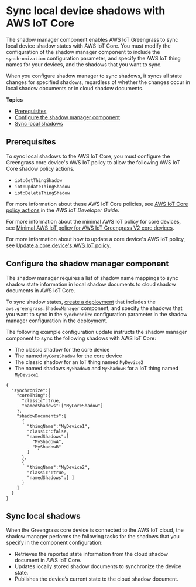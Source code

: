 # Sync local device shadows with AWS IoT Core<a name="sync-shadows-with-iot-core"></a>

The shadow manager component enables AWS IoT Greengrass to sync local device shadow states with AWS IoT Core\. You must modify the configuration of the shadow manager component to include the `synchronization` configuration parameter, and specify the AWS IoT thing names for your devices, and the shadows that you want to sync\. 

When you configure shadow manager to sync shadows, it syncs all state changes for specified shadows, regardless of whether the changes occur in local shadow documents or in cloud shadow documents\.

**Topics**
+ [Prerequisites](#shadow-sync-prereqs)
+ [Configure the shadow manager component](#configure-shadow-manager-for-sync)
+ [Sync local shadows](#sync-local-shadows)

## Prerequisites<a name="shadow-sync-prereqs"></a>

To sync local shadows to the AWS IoT Core, you must configure the Greengrass core device's AWS IoT policy to allow the following AWS IoT Core shadow policy actions\.
+ `iot:GetThingShadow`
+ `iot:UpdateThingShadow`
+ `iot:DeleteThingShadow`

For more information about these AWS IoT Core policies, see [AWS IoT Core policy actions](https://docs.aws.amazon.com/iot/latest/developerguide/iot-policy-actions.html) in the *AWS IoT Developer Guide*\.

For more information about the minimal AWS IoT policy for core devices, see [Minimal AWS IoT policy for AWS IoT Greengrass V2 core devices](device-auth.md#greengrass-core-minimal-iot-policy)\.

For more information about how to update a core device's AWS IoT policy, see [Update a core device's AWS IoT policy](device-auth.md#update-core-device-iot-policy)\.

## Configure the shadow manager component<a name="configure-shadow-manager-for-sync"></a>

The shadow manager requires a list of shadow name mappings to sync shadow state information in local shadow documents to cloud shadow documents in AWS IoT Core\.

To sync shadow states, [create a deployment](create-deployments.md) that includes the `aws.greengrass.ShadowManager` component, and specify the shadows that you want to sync in the `synchronize` configuration parameter in the shadow manager configuration in the deployment\.

The following example configuration update instructs the shadow manager component to sync the following shadows with AWS IoT Core:
+  The classic shadow for the core device 
+  The named `MyCoreShadow` for the core device 
+  The classic shadow for an IoT thing named `MyDevice2` 
+ The named shadows `MyShadowA` and `MyShadowB` for a IoT thing named `MyDevice1`

```
{
  "synchronize":{
    "coreThing":{
      "classic":true,
      "namedShadows":["MyCoreShadow"]
    },
    "shadowDocuments":[
      {
        "thingName":"MyDevice1",
        "classic":false,
        "namedShadows":[
          "MyShadowA",
          "MyShadowB"
        ]
      },
      {
        "thingName":"MyDevice2",
        "classic":true,
        "namedShadows":[ ]
      }
    ]
  }
}
```

## Sync local shadows<a name="sync-local-shadows"></a>

When the Greengrass core device is connected to the AWS IoT cloud, the shadow manager performs the following tasks for the shadows that you specify in the component configuration:
+ Retrieves the reported state information from the cloud shadow document in AWS IoT Core\. 
+ Updates locally stored shadow documents to synchronize the device state\. 
+ Publishes the device’s current state to the cloud shadow document\.

